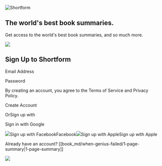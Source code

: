 ![Shortform](/img/logo-sign-up.a1519fa9.svg)

## The world's best book summaries.

Get access to the world's best book summaries, and so much more. 

![](/img/img-8.3970406d.svg)

## Sign Up to Shortform

Email Address

Password

By creating an account, you agree to the Terms of Service and Privacy Policy. 

Create Account 

OrSign up with

Sign in with Google

![](/img/sign-up-facebook.53cba99c.svg)Sign up with FacebookFacebook![](/img/sign-up-apple-white.a618a50b.svg)Sign up with AppleSign up with Apple

Already have an account? [[book_md/when-genius-failed/1-page-summary|1-page-summary]]

![](https://bat.bing.com/action/0?ti=56018282&Ver=2&mid=6779ad73-ba63-4b12-ae65-0c6e8213854c&sid=2b37f91084b211ee9f808b728148a0d1&vid=2b382a8084b211ee8025bfb43eb67ec2&vids=0&msclkid=N&pi=0&lg=en-US&sw=800&sh=600&sc=24&nwd=1&tl=Shortform%20%7C%20Signup&p=https%3A%2F%2Fwww.shortform.com%2Fapp%2Fsignup%3Fredirect%3D%2Fapp%2Fbook%2Fwhen-genius-failed%2F1-page-summary&r=&lt=367&evt=pageLoad&sv=1&rn=713948)
